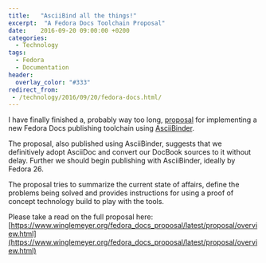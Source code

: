 ```yaml
---
title:   "AsciiBind all the things!"
excerpt:  "A Fedora Docs Toolchain Proposal"
date:    2016-09-20 09:00:00 +0200
categories:
  - Technology
tags:
  - Fedora
  - Documentation
header:
  overlay_color: "#333"
redirect_from:
 - /technology/2016/09/20/fedora-docs.html/
---
```


I have finally finished a, probably way too long,
[proposal](https://www.winglemeyer.org/fedora_docs_proposal/latest/proposal/overview.html
) for implementing a new Fedora Docs publishing toolchain using
[AsciiBinder](http://www.asciibinder.org/).

The proposal, also published using AsciiBinder, suggests that we
definitively adopt AsciiDoc and convert our DocBook sources to it
without delay.  Further we should begin publishing with AsciiBinder,
ideally by Fedora 26.

The proposal tries to summarize the current state of affairs, define
the problems being solved and provides instructions for using a proof
of concept technology build to play with the tools.

Please take a read on the full proposal here: [https://www.winglemeyer.org/fedora_docs_proposal/latest/proposal/overview.html](https://www.winglemeyer.org/fedora_docs_proposal/latest/proposal/overview.html)

